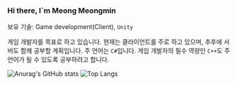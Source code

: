 ### Hi there, I`m Meong Meongmin

보유 기술: Game development(Client), `Unity`

게임 개발자를 목표로 하고 있습니다. 현재는 클라이언트를 주로 하고 있으며, 추후에 서버도 함께 공부할 계획입니다.
주 언어는 `C#`입니다. 게임 개발자의 필수 역량인 `C++`도 주 언어가 될 수 있도록 공부하려고 합니다.

![Anurag's GitHub stats](https://github-readme-stats.vercel.app/api?username=meongmeongmin&show_icons=true&theme=dracula) ![Top Langs](https://github-readme-stats.vercel.app/api/top-langs/?username=meongmeongmin&layout=compact&theme=dracula)

